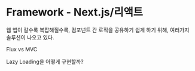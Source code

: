 # Framework - Next.js/리액트

웹 앱이 갈수록 복잡해질수록, 컴포넌트 간 로직을 공유하기 쉽게 하기 위해, 여러가지 솔루션이 나오고 있다.

Flux vs MVC

Lazy Loading을 어떻게 구현할까?

```js

```
